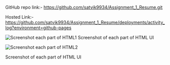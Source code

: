 GitHub repo link:- https://github.com/satvik9934/Assignment_1_Resume.git

Hosted Link:- https://github.com/satvik9934/Assignment_1_Resume/deployments/activity_log?environment=github-pages

![Screenshot each part of HTML1](https://github.com/satvik9934/Assignment_1_Resume/assets/87279121/1e536916-d1f2-48e0-992f-784bee48d65d)
Screenshot of each part of HTML UI 

![Screenshot each part of HTML2](https://github.com/satvik9934/Assignment_1_Resume/assets/87279121/c8bf86cf-52ab-4d7e-96cf-483b313a8099)

Screenshot of each part of HTML UI 
